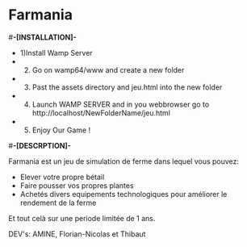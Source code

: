 # Farmania

#__-[INSTALLATION]-__
* 1)Install Wamp Server
* 2) Go on wamp64/www and create a new folder
* 3) Past the assets directory and jeu.html into the new folder
* 4) Launch WAMP SERVER and in you webbrowser go to http://localhost/NewFolderName/jeu.html
* 5) Enjoy Our Game !

#__-[DESCRPTION]-__

Farmania est un jeu de simulation de ferme dans lequel vous pouvez:
- Elever votre propre bétail
- Faire pousser vos propres plantes
- Achetés divers equipements technologiques pour améliorer le rendement de la ferme

Et tout celà sur une periode limitée de 1 ans.

DEV's: AMINE, Florian-Nicolas et Thibaut
